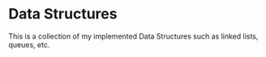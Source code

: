 # Data Structures
This is a collection of my implemented Data Structures such as linked lists, queues, etc.
